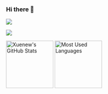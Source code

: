 ### Hi there 👋

<img align="center" src="./images/github-contribution-grid-snake.svg" style="max-width: 90%;">

![](https://img.shields.io/badge/CSDN-Mike_Qin-blue.svg)

<img height="130px" src="https://github-readme-stats.vercel.app/api?username=Qinhaoyu0728&hide_title=true&show_icons=true&hide=issues&include_all_commits=true&count_private=true&theme=graywhite&hide_border=true&bg_color=45,ff7979,ffd479,fffc79,73fa79" alt="Xuenew's GitHub Stats"> <img height="130px" src="https://github-readme-stats.vercel.app/api/top-langs?username=Xuenew&hide_title=true&layout=compact&theme=graywhite&hide_border=true&bg_color=45,fffc79,73fa79,75f0db" alt="Most Used Languages">
